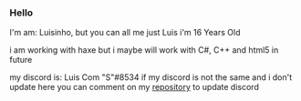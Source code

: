 ### Hello

I'm am: Luisinho, but you can all me just Luis
i'm 16 Years Old

i am working with haxe but i maybe will work with C#, C++ and html5 in future

my discord is: Luis Com "S"#8534
if my discord is not the same and i don't update here you can comment on my [repository](https://github.com/Luisinhi010/Luisinhi010) to update discord

<!--![Luisinhi010's GitHub stats](https://github-readme-stats.vercel.app/api?username=Luisinhi010&show_icons=true&theme=dark&count_private=true)-->

<!--[![Top Langs](https://github-readme-stats.vercel.app/api/top-langs/?username=Luisinhi010&theme=dark&layout=compact)](https://github.com/anuraghazra/github-readme-stats)-->

<!-- I Fucking Hate Myself.-->
<!-- Amazing.-->

<!--
**Luisinhi010/Luisinhi010** is a ✨ _special_ ✨ repository because its `README.md` (this file) appears on your GitHub profile.

Here are some ideas to get you started:

- 🔭 I’m currently working on ...
- 🌱 I’m currently learning ...
- 👯 I’m looking to collaborate on ...
- 🤔 I’m looking for help with ...
- 💬 Ask me about ...
- 📫 How to reach me: ...
- 😄 Pronouns: ...
- ⚡ Fun fact: ...
-->
